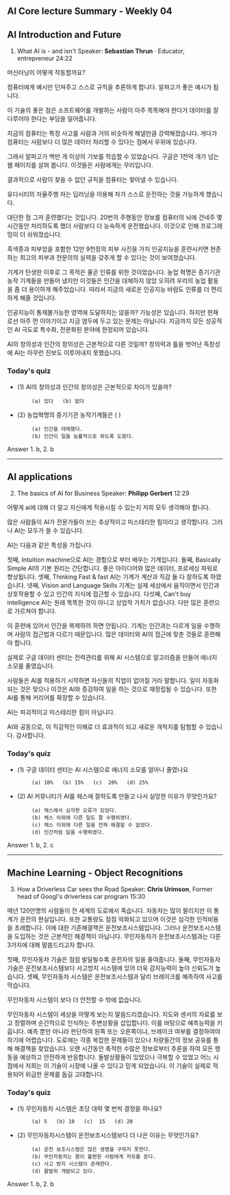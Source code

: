 ## AI Core lecture Summary - Weekly 04

## AI Introduction and Future
1.	What AI is - and isn't
Speaker: __Sebastian Thrun__ · Educator, entrepreneur
24:22

머신러닝이 어떻게 작동할까요?

컴퓨터에게 예시만 던져주고 스스로 규칙을 추론하게 합니다. 알파고가 좋은 예시가 됩니다.

이 기술의 좋은 점은 소프트웨어를 개발하는 사람이 아주 똑똑해야 한다거 데이터를 잘 다루어야 한다는 부담을 덜어줍니다.

지금의 컴퓨터는 특정 사고를 사람과 거의 비슷하게 해낼만큼 강력해졌습니다. 게다가 컴퓨터는 사람보다 더 많은 데이터 처리할 수 있다는 점에서 우위에 있습니다.

그래서 알파고가 백만 개 이상의 기보를 학습할 수 있었습니다. 구글은 1천억 개가 넘는 웹 페이지를 살펴 봅니다. 이것들은 사람에게는 무리입니다.

결과적으로 사람이 찾을 수 없던 규칙을 컴퓨터는 찾아낼 수 있습니다.

유다시티의 자율주행 차는 딥러닝을 이용해 차가 스스로 운전하는 것을 가능하게 했습니다.

대단한 점 그저 훈련했다는 것입니다. 20번의 주행동안 정보를 컴퓨터의 뇌에 건네주 몇 시간동안 처리하도록 했더 사람보다 더 능숙하게 운전했습니다. 이것으로 인해 프로그래밍이 더 쉬워졌습니다.

흑색종과 피부암을 포함한 12만 9천장의 피부 사진을 가지 인공지능을 훈련시키면 현존하는 최고의 피부과 전문의의 실력을 갖추게 할 수 있다는 것이 보여졌습니다.

기계가 탄생한 이후로 그 목적은 줄곧 인류를 위한 것이었습니다. 농업 혁명은 증기기관 농작 기계들을 만들어 냈지만 이것들은 인간을 대체하지 않았 오히려 우리의 농업 활동을 좀 더 용이하게 해주었습니다. 따라서 지금의 새로운 인공지능 바람도 인류를 더 편리하게 해줄 것입니다.

인공지능이 통제불가능한 영역에 도달하지는 않을까? 가능성은 있습니다. 하지만 현재로선 아주 먼 이야기이고 지금 염두에 두고 있는 문제는 아닙니다. 지금까지 모든 성공적인 AI 극도로 특수화, 전문화된 분야에 한정되어 있습니다.

AI의 창의성과 인간의 창의성은 근본적으로 다른 것일까? 창의력과 틀을 벗어난 독창성에 AI는 아무런 진보도 이루어내지 못했습니다.


### Today's quiz
- (1) AI의 창의성과 인간의 창의성은 근본적으로 차이가 있을까?
```
        (a) 있다   (b) 없다  
```
- (2) 농업혁명의 증기기관 농작기계들은 (          )
```
        (a) 인간을 대체했다.
        (b) 인간이 일을 능률적으로 하도록 도왔다.
```
Answer 1. b, 2. b


----------------------------------------------------------
## AI applications
2. The basics of AI for Business
Speaker: __Philipp Gerbert__
12:29

어떻게 ai에 대해 더 알고 자신에게 적용시킬 수 있는지
저희 모두 생각해야 합니다.

많은 사람들이 AI가 전문가들이 쓰는 추상적이고 미스테리한 힘이라고 생각합니다.
그러나 AI는 모두가 쓸 수 있습니다.

AI는 다음과 같은 특성을 가집니다.

첫째, Intuition machine으로 AI는 경험으로 부터 배우는 기계입니다.
둘째, Basically Simple AI의 기본 원리는 간단합니다. 좋은 아이디어와 많은 데이터, 프로세싱 파워로 향상됩니다.
셋째, Thinking Fast & fast AI는 기계가 계산과 직감 둘 다 잘하도록 하였습니다.
넷째, Vision and Language Skills 기계는 실제 세상에서 움직이면서 인간과 상호작용할 수 있고 인간의 지식에 접근할 수 있습니다.
다섯째, Can't buy intelligence AI는 원래 똑똑한 것이 아니고 상업적 가치가 없습니다. 다만 많은 훈련으로 가르쳐야 합니다.

이 훈련에 있어서 인간을 복제하려 하면 안됩니다. 기계는 인간과는 다르게 일을 수행하며 사람의 접근법과 다르기 때문입니다. 많은 데이터와 AI의 접근에 맞춘 것들로 훈련해야 합니다.

실제로 구글 데이터 센터는 전력관리를 위해 AI 시스템으로 알고리즘을 만들어 에너지 소모를 줄였습니다.

사람들은 AI를 적용하기 시작하면 자신들의 직업이 없어질 거라 말합니다.
일이 자동화되는 것은 맞으나 이것은 AI와 증강하여 일을 하는 것으로 재정립될 수 있습니다. 또한 AI를 통해 커리어를 확장할 수 있습니다.

AI는 파괴적이고 미스테리한 힘이 아닙니다.

AI와 공동으로, 이 직감적인 이해로 더 효과적이 되고 새로운 개척지를 탐험할 수 있습니다. 감사합니다.

### Today's quiz
- (1) 구글 데이터 센터는 AI 시스템으로 에너지 소모를 얼마나 줄였나요
```
        (a) 10%   (b) 15%   (c)  20%   (d) 25%
```
- (2) AI 커뮤니티가 AI를 체스에 잘하도록 만들고 나서 실망한 이유가 무엇인가요?
```
        (a) 체스에서 심각한 오류가 있었다.
        (b) 체스 이외에 다른 일도 잘 수행하였다.
        (c) 체스 이외에 다른 일을 전혀 해결할 수 없었다.
        (d) 인간처럼 일을 수행하였다.
```
Answer 1. b, 2. c

----------------------------------------------------------

## Machine Learning - Object Recognitions
3. How a Driverless Car sees the Road
Speaker: __Chris Urimson__, Former head of Googl's driverless car program
15:30

매년 120만명의 사람들이 전 세계의 도로에서 죽습니다. 자동차는 많이 팔리지만 이 통계가 운전의 현실입니다.
 또한 교통량도 점점 악화되고 있으며 이것은 심각한 인적비용을 초래합니다.
이에 대한 기존해결책은 운전보조시스템입니다.
그러나 운전보조시스템을 도입하는 것은 근본적인 해결책이 아닙니다.
무인자동차가 운전보조시스템과는 다른 3가지에 대해 말씀드리고자 합니다.

첫째, 무인자동차 기술은 점점 발달될수록 운전자의 일을 줄여줍니다.
둘째, 무인자동차 기술은 운전보조시스템보다 사고방지 시스템에 있어 더욱 감지능력이 높아 신뢰도가 높습니다.
셋째, 무인자동차 시스템은 운전보조시스템과 달리 브레이크를 예측하여 사고를 막습니다.

무인자동차 시스템이 보다 더 안전할 수 밖에 없습니다.

무인자동차 시스템이 세상을 어떻게 보는지 말씀드리겠습니다.
지도와 센서의 자료를 보고 정렬하며 순간적으로 인식하는 주변상황을 삽입합니다. 이를 바탕으로 예측능력을 키웁니다.
예측 뿐만 아니라 판단하여 왼쪽 또는 오른쪽이냐, 브레이크 여부를 결정하여야 하기에 어렵습니다.
 도로에는 각종 복잡한 문제들이 있으나 차량들간의 정보 공유를 통해 해결책을 찾았습니다. 오랜 시간동안 축적한 수많은 정보로부터 추론을 하여 모든 행동을 예상하고 안전하게 반응합니다.
돌발상황들이 있었으나 극복할 수 있었고 어느 시점에서 저희는 이 기술이 시장에 나올 수 있다고 믿게 되었습니다.
  이 기술이 실제로 적용되어 위급한 문제를 돕길 고대합니다.

### Today's quiz
- (1) 무인자동차 시스템은 초당 대략 몇 번씩 결정을 하나요?
```
        (a) 5   (b) 10   (c)  15   (d) 20
```
- (2) 무인자동차시스템이 운전보조시스템보다 더 나은 이유는 무엇인가요?
```
        (a) 운전 보조시스템은 많은 생명을 구하지 못한다.
        (b) 무인자동차는 몸이 불편한 사람에게 자유를 준다.
        (c) 사고 방지 시스템이 존재한다.
        (d) 활발히 개발되고 있다.
```
Answer 1. b, 2. b
